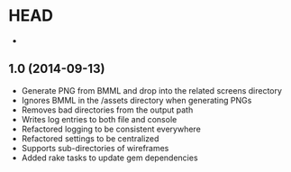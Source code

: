 HEAD
====
* 


1.0 (2014-09-13)
----------------
* Generate PNG from BMML and drop into the related screens directory
* Ignores BMML in the /assets directory when generating PNGs
* Removes bad directories from the output path
* Writes log entries to both file and console
* Refactored logging to be consistent everywhere
* Refactored settings to be centralized
* Supports sub-directories of wireframes
* Added rake tasks to update gem dependencies